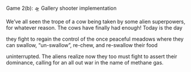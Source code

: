 Game 2(b): 🛸 Gallery shooter implementation

We’ve all seen the trope of a cow being taken by some alien superpowers, for whatever reason. The cows have finally had enough! Today is the day 

they fight to regain the control of the once peaceful meadows where they can swallow, “un-swallow”, re-chew, and re-swallow their food 

uninterrupted. The aliens realize now they too must fight to assert their dominance, calling for an all out war in the name of methane gas. 
